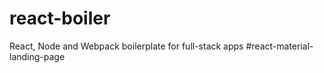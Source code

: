 # react-boiler
React, Node and Webpack boilerplate for full-stack apps
#react-material-landing-page
